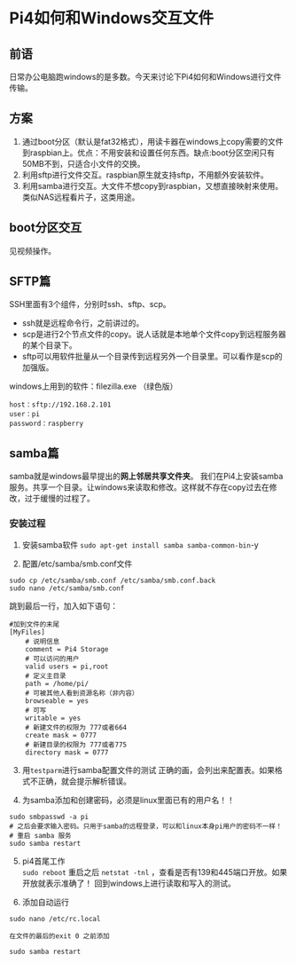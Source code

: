 # Pi4如何和Windows交互文件

## 前语
日常办公电脑跑windows的是多数。今天来讨论下Pi4如何和Windows进行文件传输。

## 方案
1. 通过boot分区（默认是fat32格式），用读卡器在windows上copy需要的文件到raspbian上。优点：不用安装和设置任何东西。缺点:boot分区空闲只有50MB不到，只适合小文件的交换。
2. 利用sftp进行文件交互。raspbian原生就支持sftp，不用额外安装软件。
3. 利用samba进行交互。大文件不想copy到raspbian，又想直接映射来使用。类似NAS远程看片子，这类用途。


## boot分区交互
见视频操作。

## SFTP篇
SSH里面有3个组件，分别时ssh、sftp、scp。 

* ssh就是远程命令行，之前讲过的。     
* scp是进行2个节点文件的copy。说人话就是本地单个文件copy到远程服务器的某个目录下。   
* sftp可以用软件批量从一个目录传到远程另外一个目录里。可以看作是scp的加强版。

windows上用到的软件：filezilla.exe （绿色版）

```
host：sftp://192.168.2.101
user：pi
password：raspberry
```



## samba篇
samba就是windows最早提出的**网上邻居共享文件夹**。
我们在Pi4上安装samba服务。共享一个目录。让windows来读取和修改。这样就不存在copy过去在修改，过于缓慢的过程了。

### 安装过程
1. 安装samba软件
`sudo apt-get install samba samba-common-bin`-y

2. 配置/etc/samba/smb.conf文件

```
sudo cp /etc/samba/smb.conf /etc/samba/smb.conf.back
sudo nano /etc/samba/smb.conf

```

跳到最后一行，加入如下语句：

```
#加到文件的末尾
[MyFiles]
    # 说明信息
    comment = Pi4 Storage
    # 可以访问的用户
    valid users = pi,root
    # 定义主目录
    path = /home/pi/
    # 可被其他人看到资源名称（非内容）
    browseable = yes
    # 可写
    writable = yes
    # 新建文件的权限为 777或者664
    create mask = 0777
    # 新建目录的权限为 777或者775
    directory mask = 0777
```

3. 用`testparm`进行samba配置文件的测试
正确的画，会列出来配置表。如果格式不正确，就会提示解析错误。

4. 为samba添加和创建密码，必须是linux里面已有的用户名！！

```
sudo smbpasswd -a pi
# 之后会要求输入密码。只用于samba的远程登录，可以和linux本身pi用户的密码不一样！
# 重启 samba 服务
sudo samba restart
```

5. pi4首尾工作   
`sudo reboot`
重启之后
`netstat -tnl` ，查看是否有139和445端口开放。如果开放就表示准确了！
回到windows上进行读取和写入的测试。

6. 添加自动运行

```
sudo nano /etc/rc.local

在文件的最后的exit 0 之前添加

sudo samba restart
```

   


